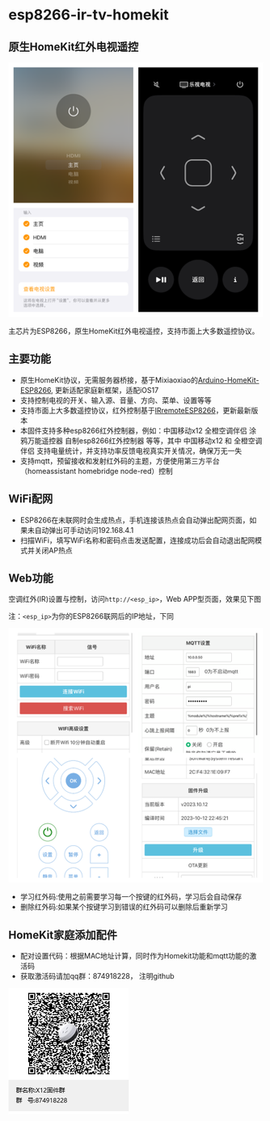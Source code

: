 # esp8266-ir-tv-homekit


## 原生HomeKit红外电视遥控

![HomeKit](https://github.com/hassbian-ABC/esp8266-ir-tv-homekit/blob/main/image/homekit-tv.png)

主芯片为ESP8266，原生HomeKit红外电视遥控，支持市面上大多数遥控协议。



## 主要功能

- 原生HomeKit协议，无需服务器桥接，基于Mixiaoxiao的[Arduino-HomeKit-ESP8266](https://github.com/Mixiaoxiao/Arduino-HomeKit-ESP8266), 更新适配家庭新框架，适配iOS17
- 支持控制电视的开关、输入源、音量、方向、菜单、设置等等
- 支持市面上大多数遥控协议，红外控制基于[IRremoteESP8266](https://github.com/crankyoldgit/IRremoteESP8266)，更新最新版本
- 本固件支持多种esp8266红外控制器，例如：中国移动x12 全橙空调伴侣 涂鸦万能遥控器 自制esp8266红外控制器 等等，其中 中国移动x12 和 全橙空调伴侣 支持电量统计，并支持功率反馈电视真实开关情况，确保万无一失
- 支持mqtt，预留接收和发射红外码的主题，方便使用第三方平台（homeassistant homebridge node-red）控制


## WiFi配网

- ESP8266在未联网时会生成热点，手机连接该热点会自动弹出配网页面，如果未自动弹出可手动访问192.168.4.1
- 扫描WiFi，填写WiFi名称和密码点击发送配置，连接成功后会自动退出配网模式并关闭AP热点

## Web功能

空调红外(IR)设置与控制，访问`http://<esp_ip>`，Web APP型页面，效果见下图

注：`<esp_ip>`为你的ESP8266联网后的IP地址，下同

![web.png](https://github.com/hassbian-ABC/esp8266-ir-tv-homekit/blob/main/image/web.png)

- 学习红外码:使用之前需要学习每一个按键的红外码，学习后会自动保存
- 删除红外码:如果某个按键学习到错误的红外码可以删除后重新学习


## HomeKit家庭添加配件

- 配对设置代码：根据MAC地址计算，同时作为Homekit功能和mqtt功能的激活码
- 获取激活码请加qq群：874918228， 注明github


![qq.png](https://github.com/hassbian-ABC/esp8266-ir-tv-homekit/blob/main/image/qq.png)
